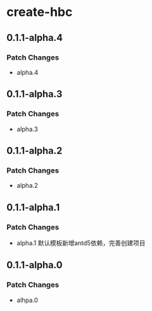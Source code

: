 # create-hbc

## 0.1.1-alpha.4

### Patch Changes

- alpha.4

## 0.1.1-alpha.3

### Patch Changes

- alpha.3

## 0.1.1-alpha.2

### Patch Changes

- alpha.2

## 0.1.1-alpha.1

### Patch Changes

- alpha.1 默认模板新增antd5依赖，完善创建项目

## 0.1.1-alpha.0

### Patch Changes

- alhpa.0

